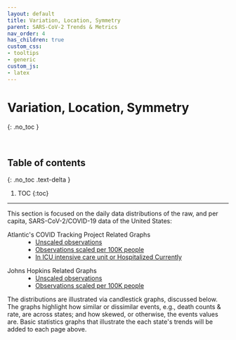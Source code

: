 ```yaml
---
layout: default
title: Variation, Location, Symmetry
parent: SARS-CoV-2 Trends & Metrics
nav_order: 4
has_children: true
custom_css:
- tooltips
- generic
custom_js:
- latex
---
```


# Variation, Location, Symmetry
{: .no_toc }

<br>

## Table of contents
{: .no_toc .text-delta }

1. TOC
{:toc}

---

<p>This section is focused on the daily data distributions of the raw, and per capita, SARS-CoV-2/COVID-19 data of the United States:</p>

<dl>
  <dt>Atlantic's COVID Tracking Project Related Graphs</dt>
  <dd>
    <ul style="margin-top: 0">
      <li><a href='../../graphs/spreads/pages/atlantic.html'>Unscaled observations</a></li>
      <li><a href='../../graphs/spreads/pages/atlanticscaled.html'>Observations scaled per 100K people</a></li>
      <li><a href='../../graphs/spreads/pages/atlanticcurrently.html'>In <span class="tooltip">ICU
        <span class="tooltiptext">intensive care unit</span></span> or Hospitalized Currently</a></li></ul>
  </dd>
  <dt>Johns Hopkins Related Graphs</dt>
  <dd>
    <ul style="margin-top: 0">
      <li><a href='../../graphs/spreads/pages/hopkins.html'>Unscaled observations</a></li>
      <li><a href='../../graphs/spreads/pages/hopkinsscaled.html'>Observations scaled per 100K people</a></li></ul>
  </dd>
</dl>

<p>The distributions are illustrated via candlestick graphs, discussed below.  The graphs highlight how similar or dissimilar events, e.g., death counts & rate, are across states; and how skewed, or otherwise, the events values are.  Basic statistics graphs that illustrate the each state's trends will be added to each page above.</p>
